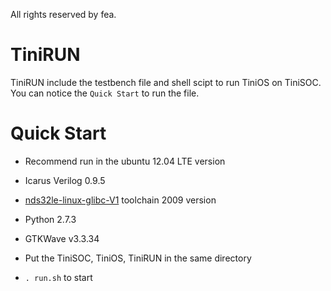 All rights reserved by fea.

TiniRUN
=======

TiniRUN include the testbench file and shell scipt to run TiniOS on TiniSOC.
You can notice the `Quick Start` to run the file.

Quick Start
===========

* Recommend run in the ubuntu 12.04 LTE version

* Icarus Verilog 0.9.5

* [nds32le-linux-glibc-V1](https://goo.gl/5awLBV) toolchain 2009 version

* Python 2.7.3

* GTKWave v3.3.34

* Put the TiniSOC, TiniOS, TiniRUN in the same directory

* `. run.sh` to start
